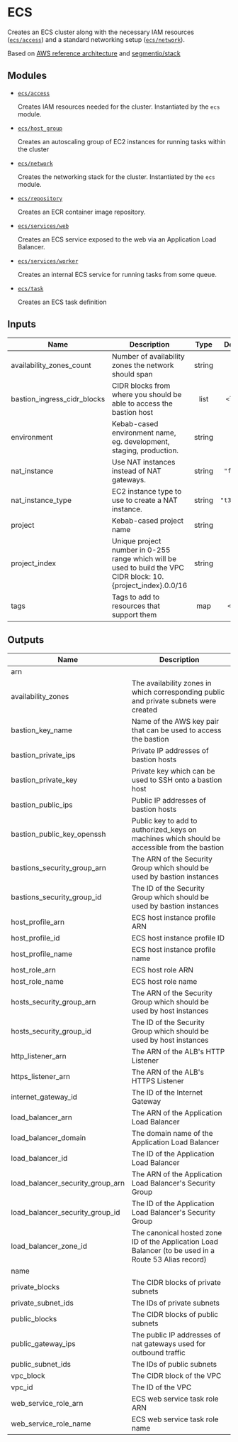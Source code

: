 # ECS

Creates an ECS cluster along with the necessary IAM resources ([`ecs/access`](./access)) and a standard networking setup ([`ecs/network`](./network)).

Based on [AWS reference architecture](https://github.com/aws-samples/ecs-refarch-cloudformation) and [segmentio/stack](https://github.com/segmentio/stack)

## Modules

- [`ecs/access`](./access)

  Creates IAM resources needed for the cluster. Instantiated by the `ecs` module.

- [`ecs/host_group`](./host_group)

  Creates an autoscaling group of EC2 instances for running tasks within the cluster

- [`ecs/network`](./network)

  Creates the networking stack for the cluster. Instantiated by the `ecs` module.

- [`ecs/repository`](./repository)

  Creates an ECR container image repository.

- [`ecs/services/web`](./services/web)

  Creates an ECS service exposed to the web via an Application Load Balancer.

- [`ecs/services/worker`](./services/worker)

  Creates an internal ECS service for running tasks from some queue.

- [`ecs/task`](./task)

  Creates an ECS task definition

## Inputs

| Name                           | Description                                                                                                    |  Type  |   Default   | Required |
| ------------------------------ | -------------------------------------------------------------------------------------------------------------- | :----: | :---------: | :------: |
| availability\_zones\_count     | Number of availability zones the network should span                                                           | string |    `"2"`    |    no    |
| bastion\_ingress\_cidr\_blocks | CIDR blocks from where you should be able to access the bastion host                                           |  list  |  `<list>`   |    no    |
| environment                    | Kebab-cased environment name, eg. development, staging, production.                                            | string |     n/a     |   yes    |
| nat\_instance                  | Use NAT instances instead of NAT gateways.                                                                     | string |  `"false"`  |    no    |
| nat\_instance\_type            | EC2 instance type to use to create a NAT instance.                                                             | string | `"t3.nano"` |    no    |
| project                        | Kebab-cased project name                                                                                       | string |     n/a     |   yes    |
| project\_index                 | Unique project number in 0-255 range which will be used to build the VPC CIDR block: 10.{project_index}.0.0/16 | string |     n/a     |   yes    |
| tags                           | Tags to add to resources that support them                                                                     |  map   |   `<map>`   |    no    |

## Outputs

| Name                                 | Description                                                                                           |
| ------------------------------------ | ----------------------------------------------------------------------------------------------------- |
| arn                                  |                                                                                                       |
| availability\_zones                  | The availability zones in which corresponding public and private subnets were created                 |
| bastion\_key\_name                   | Name of the AWS key pair that can be used to access the bastion                                       |
| bastion\_private\_ips                | Private IP addresses of bastion hosts                                                                 |
| bastion\_private\_key                | Private key which can be used to SSH onto a bastion host                                              |
| bastion\_public\_ips                 | Public IP addresses of bastion hosts                                                                  |
| bastion\_public\_key\_openssh        | Public key to add to authorized_keys on machines which should be accessible from the bastion          |
| bastions\_security\_group\_arn       | The ARN of the Security Group which should be used by bastion instances                               |
| bastions\_security\_group\_id        | The ID of the Security Group which should be used by bastion instances                                |
| host\_profile\_arn                   | ECS host instance profile ARN                                                                         |
| host\_profile\_id                    | ECS host instance profile ID                                                                          |
| host\_profile\_name                  | ECS host instance profile name                                                                        |
| host\_role\_arn                      | ECS host role ARN                                                                                     |
| host\_role\_name                     | ECS host role name                                                                                    |
| hosts\_security\_group\_arn          | The ARN of the Security Group which should be used by host instances                                  |
| hosts\_security\_group\_id           | The ID of the Security Group which should be used by host instances                                   |
| http\_listener\_arn                  | The ARN of the ALB's HTTP Listener                                                                    |
| https\_listener\_arn                 | The ARN of the ALB's HTTPS Listener                                                                   |
| internet\_gateway\_id                | The ID of the Internet Gateway                                                                        |
| load\_balancer\_arn                  | The ARN of the Application Load Balancer                                                              |
| load\_balancer\_domain               | The domain name of the Application Load Balancer                                                      |
| load\_balancer\_id                   | The ID of the Application Load Balancer                                                               |
| load\_balancer\_security\_group\_arn | The ARN of the Application Load Balancer's Security Group                                             |
| load\_balancer\_security\_group\_id  | The ID of the Application Load Balancer's Security Group                                              |
| load\_balancer\_zone\_id             | The canonical hosted zone ID of the Application Load Balancer (to be used in a Route 53 Alias record) |
| name                                 |                                                                                                       |
| private\_blocks                      | The CIDR blocks of private subnets                                                                    |
| private\_subnet\_ids                 | The IDs of private subnets                                                                            |
| public\_blocks                       | The CIDR blocks of public subnets                                                                     |
| public\_gateway\_ips                 | The public IP addresses of nat gateways used for outbound traffic                                     |
| public\_subnet\_ids                  | The IDs of public subnets                                                                             |
| vpc\_block                           | The CIDR block of the VPC                                                                             |
| vpc\_id                              | The ID of the VPC                                                                                     |
| web\_service\_role\_arn              | ECS web service task role ARN                                                                         |
| web\_service\_role\_name             | ECS web service task role name                                                                        |

